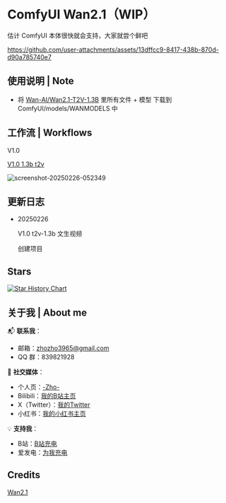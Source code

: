 # ComfyUI Wan2.1（WIP）

估计 ComfyUI 本体很快就会支持，大家就尝个鲜吧



https://github.com/user-attachments/assets/13dffcc9-8417-438b-870d-d90a785740e7


## 使用说明 | Note

- 将 [Wan-AI/Wan2.1-T2V-1.3B](https://huggingface.co/Wan-AI/Wan2.1-T2V-1.3B) 里所有文件 + 模型 下载到 ComfyUI/models/WANMODELS 中


## 工作流 | Workflows

V1.0

  [V1.0 1.3b t2v](https://github.com/ZHO-ZHO-ZHO/ComfyUI-Wan-ZHO/blob/main/wan2.1-t2v-1.3b%20WORKFLOWS/wan2.1-t2v-1.3b%201.0【zho】.json)
  
  ![screenshot-20250226-052349](https://github.com/user-attachments/assets/3af7edab-a6c3-4f8f-97fb-5349b527fb9a)

  


## 更新日志

- 20250226

  V1.0 t2v-1.3b 文生视频

  创建项目
  

## Stars 

[![Star History Chart](https://api.star-history.com/svg?repos=ZHO-ZHO-ZHO/ComfyUI-Wan-ZHO&type=Date)](https://star-history.com/#ZHO-ZHO-ZHO/ComfyUI-Wan-ZHO&Date)


## 关于我 | About me

📬 **联系我**：
- 邮箱：zhozho3965@gmail.com
- QQ 群：839821928

🔗 **社交媒体**：
- 个人页：[-Zho-](https://jike.city/zho)
- Bilibili：[我的B站主页](https://space.bilibili.com/484366804)
- X（Twitter）：[我的Twitter](https://twitter.com/ZHO_ZHO_ZHO)
- 小红书：[我的小红书主页](https://www.xiaohongshu.com/user/profile/63f11530000000001001e0c8?xhsshare=CopyLink&appuid=63f11530000000001001e0c8&apptime=1690528872)

💡 **支持我**：
- B站：[B站充电](https://space.bilibili.com/484366804)
- 爱发电：[为我充电](https://afdian.com/a/ZHOZHO)


## Credits

[Wan2.1](https://github.com/Wan-Video/Wan2.1/tree/main)
